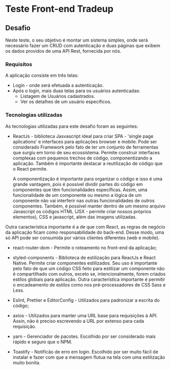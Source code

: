 # Teste Front-end Tradeup

## Desafio

Neste teste, o seu objetivo é montar um sistema simples, onde será necessário fazer um CRUD com autenticação e duas páginas que exibem os dados providos de uma API Rest, fornecida por nós.

### Requisitos

A aplicação consiste em três telas:

- Login - onde será efetuada a autenticação.
- Após o login, mais duas telas para os usuários autenticadas:
  - Listagem de Usuários cadastrados.
  - Ver os detalhes de um usuário específicos.

### Tecnologias utilizadas

As tecnologias utilizadas para este desafio foram as seguintes:

- ReactJs - biblioteca Jasvascript ideal para criar SPA - 'single page aplications' e interfaces para aplicações browser e mobile. Pode ser considerado Framework pelo fato de ter um conjunto de ferramentas que surgiu em torno de seu ecossistema. Permite construir interfaces complexas com pequenos trechos de código, componentizando a aplicação. Também é importante destacar a reutilização de código que o React permite.

  A componentização é importante para organizar o código e isso é uma grande vantagem, pois é possível dividir partes do código em componentes que têm funcionalidades específicas. Assim, uma funcionalidade de um componente ou mesmo a lógica de um componente não vai interferir nas outras funcionalidades de outros componentes.
  Também, é possível manter dentro de um mesmo arquivo Javascript os códigos HTML (JSX - permite criar nossos próprios elementos), CSS e javascript, além das imagens utilizadas.

Outra característica importante é a de que com React, as regras de negócio da aplicação ficam como responsabilidade do back-end. Desse modo, uma só API pode ser consumida por vários clientes diferentes (web e mobile).

- react-router-dom - Permite o roteamento no front-end da aplicação;

- styled-components - Biblioteca de estilização para ReactJs e React Native. Permite criar componentes estilizados. Seu uso é importante pelo fato de que um código CSS feito para estilizar um componente não é compartilhado com outros, exceto se, intencionalmente, forem criados estilos globais para aplicação.
  Outra característica importante é permitir o encadeamento de estilos como nos pré-processadores de CSS Sass e Less.

- Eslint, Prettier e EditorConfig - Utilizados para padronizar a escrita do código;

- axios - Utilizados para manter uma URL base para requisições à API. Assin, não é preciso escrevendo a URL por extenso para cada requisição.

- yarn - Gerenciador de pacotes. Escolhido por ser considerado mais rápido e seguro que o NPM.

- Toastify - Notificão de erro em login. Escolhido por ser muito fácil de instalar e fazer com que a mensagem flutua na tela com uma estilização muito bonita.
